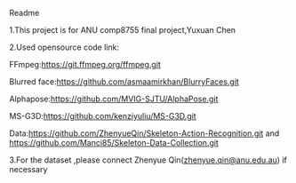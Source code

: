 Readme

1.This project is for ANU comp8755 final project,Yuxuan Chen

2.Used opensource code link:

FFmpeg:https://git.ffmpeg.org/ffmpeg.git

Blurred face:https://github.com/asmaamirkhan/BlurryFaces.git

Alphapose:https://github.com/MVIG-SJTU/AlphaPose.git

MS-G3D:https://github.com/kenziyuliu/MS-G3D.git

Data:https://github.com/ZhenyueQin/Skeleton-Action-Recognition.git  and  https://github.com/Manci85/Skeleton-Data-Collection.git

3.For the dataset ,please connect Zhenyue Qin(zhenyue.qin@anu.edu.au) if necessary

